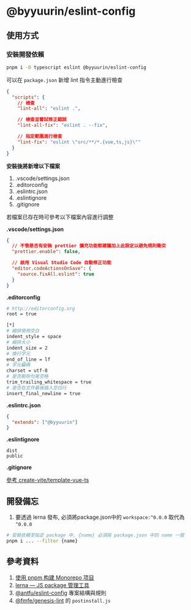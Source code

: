 # @byyuurin/eslint-config

## 使用方式

### 安裝開發依賴

```bash
pnpm i -D typescript eslint @byyuurin/eslint-config
```

可以在 `package.json` 新增 lint 指令主動進行檢查

```json
{
  "scripts": {
    // 檢查
    "lint-all": "eslint .",

    // 檢查並嘗試修正錯誤
    "lint-all-fix": "eslint . --fix",

    // 指定範圍進行檢查
    "lint-fix": "eslint \"src/**/*.{vue,ts,js}\""
  }
}
```

**安裝後將新增以下檔案**

1. .vscode/settings.json
2. .editorconfig
3. .eslintrc.json
4. .eslintignore
5. .gitignore

若檔案已存在時可參考以下檔案內容進行調整

**.vscode/settings.json**
```json
{
  // 不管是否有安裝 prettier 擴充功能都建議加上此設定以避免規則衝突
  "prettier.enable": false,

  // 啟用 Visual Studio Code 自動修正功能
  "editor.codeActionsOnSave": {
    "source.fixAll.eslint": true
  }
}
```

**.editorconfig**
```bash
# http://editorconfig.org
root = true

[*]
# 縮排使用空白
indent_style = space
# 縮排大小
indent_size = 2
# 換行字元
end_of_line = lf
# 字元編碼
charset = utf-8
# 是否刪除句尾空格
trim_trailing_whitespace = true
# 是否在文件最後插入空白行
insert_final_newline = true
```

**.eslintrc.json**
```json
{
  "extends": ["@byyuurin"]
}
```

**.eslintignore**
```
dist
public
```

**.gitignore**

[參考 create-vite/template-vue-ts](https://github.com/vitejs/vite/blob/main/packages/create-vite/template-vue-ts/_gitignore)

## 開發備忘

1. 要透過 lerna 發布, 必須將package.json中的 `workspace:^0.0.0` 取代為 `^0.0.0`

```bash
# 安裝依賴至指定 package 中, {name} 必須與 package.json 中的 name 一致
pnpm i ... --filter {name}
```

## 參考資料

1. [使用 pnpm 构建 Monorepo 项目](https://zhuanlan.zhihu.com/p/373935751)
2. [lerna — JS package 管理工具](https://medium.com/lion-f2e/lerna-js-package-%E7%AE%A1%E7%90%86%E5%B7%A5%E5%85%B7-e9ed360d1143)
3. [@antfu/eslint-config](https://github.com/antfu/eslint-config) 專案結構與規則
4. [@fmfe/genesis-lint](https://github.com/fmfe/genesis/tree/master/packages/genesis-lint) 的 `postinstall.js`
